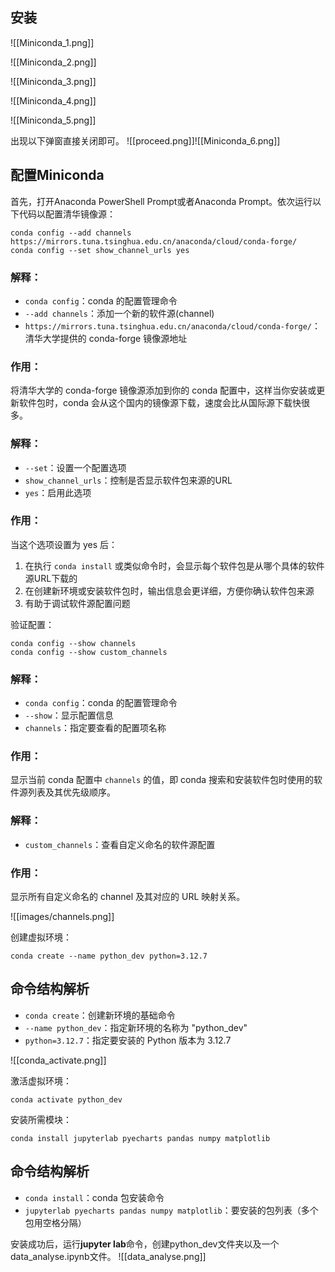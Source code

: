 ## 安装



![[Miniconda_1.png]]

![[Miniconda_2.png]]

![[Miniconda_3.png]]


![[Miniconda_4.png]]

![[Miniconda_5.png]]

出现以下弹窗直接关闭即可。
![[proceed.png]]![[Miniconda_6.png]]
## 配置Miniconda

首先，打开Anaconda PowerShell Prompt或者Anaconda Prompt。依次运行以下代码以配置清华镜像源：
```shell
conda config --add channels https://mirrors.tuna.tsinghua.edu.cn/anaconda/cloud/conda-forge/
conda config --set show_channel_urls yes
```

### 解释：
- `conda config`：conda 的配置管理命令
- `--add channels`：添加一个新的软件源(channel)
- `https://mirrors.tuna.tsinghua.edu.cn/anaconda/cloud/conda-forge/`：清华大学提供的 conda-forge 镜像源地址
### 作用：
将清华大学的 conda-forge 镜像源添加到你的 conda 配置中，这样当你安装或更新软件包时，conda 会从这个国内的镜像源下载，速度会比从国际源下载快很多。

### 解释：

- `--set`：设置一个配置选项
- `show_channel_urls`：控制是否显示软件包来源的URL
- `yes`：启用此选项

### 作用：

当这个选项设置为 yes 后：

1. 在执行 `conda install` 或类似命令时，会显示每个软件包是从哪个具体的软件源URL下载的
2. 在创建新环境或安装软件包时，输出信息会更详细，方便你确认软件包来源
3. 有助于调试软件源配置问题

验证配置：

```shell
conda config --show channels
conda config --show custom_channels
```

### 解释：

- `conda config`：conda 的配置管理命令
- `--show`：显示配置信息
- `channels`：指定要查看的配置项名称

### 作用：

显示当前 conda 配置中 `channels` 的值，即 conda 搜索和安装软件包时使用的软件源列表及其优先级顺序。

### 解释：

- `custom_channels`：查看自定义命名的软件源配置

### 作用：

显示所有自定义命名的 channel 及其对应的 URL 映射关系。

![[images/channels.png]]

创建虚拟环境：

```shell
conda create --name python_dev python=3.12.7
```

## 命令结构解析

- `conda create`：创建新环境的基础命令
- `--name python_dev`：指定新环境的名称为 "python_dev"
- `python=3.12.7`：指定要安装的 Python 版本为 3.12.7

![[conda_activate.png]]

激活虚拟环境：

```shell
conda activate python_dev
```

安装所需模块：

```shell
conda install jupyterlab pyecharts pandas numpy matplotlib
```

## 命令结构解析

- `conda install`：conda 包安装命令
- `jupyterlab pyecharts pandas numpy matplotlib`：要安装的包列表（多个包用空格分隔）

安装成功后，运行**jupyter lab**命令，创建python_dev文件夹以及一个data_analyse.ipynb文件。
![[data_analyse.png]]
